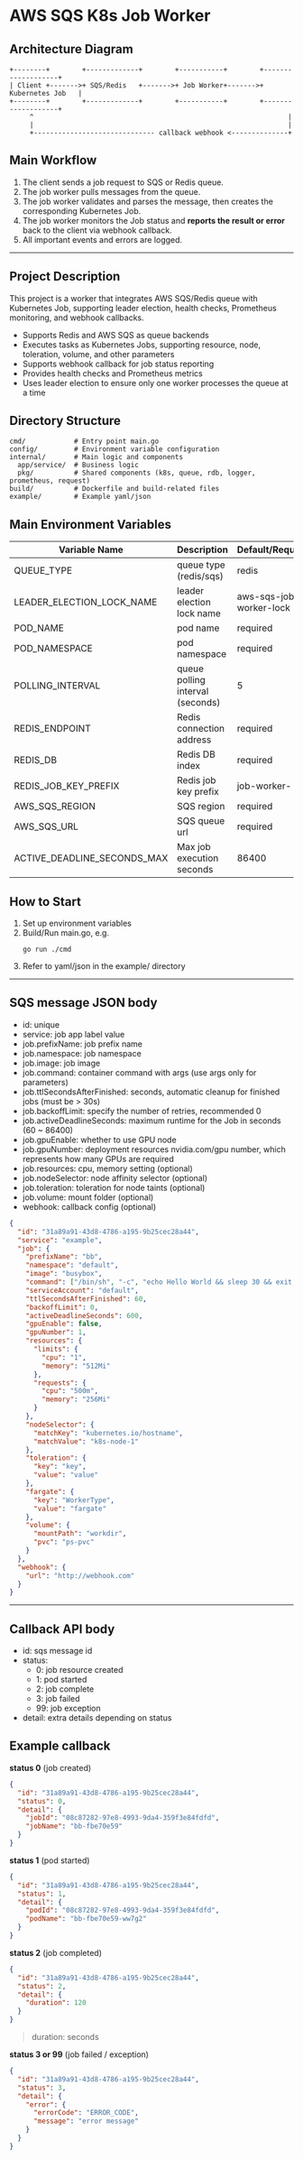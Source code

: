 # AWS SQS K8s Job Worker

## Architecture Diagram

```
+--------+        +-------------+        +-----------+        +-------------------+
| Client +------->+ SQS/Redis   +------->+ Job Worker+------->+  Kubernetes Job   |
+--------+        +-------------+        +-----------+        +-------------------+
     ^                                                               |
     |                                                               |
     +------------------------------ callback webhook <--------------+
```

## Main Workflow

1. The client sends a job request to SQS or Redis queue.
2. The job worker pulls messages from the queue.
3. The job worker validates and parses the message, then creates the corresponding Kubernetes Job.
4. The job worker monitors the Job status and **reports the result or error** back to the client via webhook callback.
5. All important events and errors are logged.

---

## Project Description

This project is a worker that integrates AWS SQS/Redis queue with Kubernetes Job, supporting leader election, health checks, Prometheus monitoring, and webhook callbacks.

- Supports Redis and AWS SQS as queue backends
- Executes tasks as Kubernetes Jobs, supporting resource, node, toleration, volume, and other parameters
- Supports webhook callback for job status reporting
- Provides health checks and Prometheus metrics
- Uses leader election to ensure only one worker processes the queue at a time

## Directory Structure

```
cmd/            # Entry point main.go
config/         # Environment variable configuration
internal/       # Main logic and components
  app/service/  # Business logic
  pkg/          # Shared components (k8s, queue, rdb, logger, prometheus, request)
build/          # Dockerfile and build-related files
example/        # Example yaml/json
```

## Main Environment Variables

| Variable Name               | Description                      | Default/Required        |
| --------------------------- | -------------------------------- | ----------------------- |
| QUEUE_TYPE                  | queue type (redis/sqs)           | redis                   |
| LEADER_ELECTION_LOCK_NAME   | leader election lock name        | aws-sqs-job-worker-lock |
| POD_NAME                    | pod name                         | required                |
| POD_NAMESPACE               | pod namespace                    | required                |
| POLLING_INTERVAL            | queue polling interval (seconds) | 5                       |
| REDIS_ENDPOINT              | Redis connection address         | required                |
| REDIS_DB                    | Redis DB index                   | required                |
| REDIS_JOB_KEY_PREFIX        | Redis job key prefix             | job-worker-             |
| AWS_SQS_REGION              | SQS region                       | required                |
| AWS_SQS_URL                 | SQS queue url                    | required                |
| ACTIVE_DEADLINE_SECONDS_MAX | Max job execution seconds        | 86400                   |

## How to Start

1. Set up environment variables
2. Build/Run main.go, e.g.
   ```
   go run ./cmd
   ```
3. Refer to yaml/json in the example/ directory

---

## SQS message JSON body

- id: unique
- service: job app label value
- job.prefixName: job prefix name
- job.namespace: job namespace
- job.image: job image
- job.command: container command with args (use args only for parameters)
- job.ttlSecondsAfterFinished: seconds, automatic cleanup for finished jobs (must be > 30s)
- job.backoffLimit: specify the number of retries, recommended 0
- job.activeDeadlineSeconds: maximum runtime for the Job in seconds (60 ~ 86400)
- job.gpuEnable: whether to use GPU node
- job.gpuNumber: deployment resources nvidia.com/gpu number, which represents how many GPUs are required
- job.resources: cpu, memory setting (optional)
- job.nodeSelector: node affinity selector (optional)
- job.toleration: toleration for node taints (optional)
- job.volume: mount folder (optional)
- webhook: callback config (optional)

```json
{
  "id": "31a89a91-43d8-4786-a195-9b25cec28a44",
  "service": "example",
  "job": {
    "prefixName": "bb",
    "namespace": "default",
    "image": "busybox",
    "command": ["/bin/sh", "-c", "echo Hello World && sleep 30 && exit 0"],
    "serviceAccount": "default",
    "ttlSecondsAfterFinished": 60,
    "backoffLimit": 0,
    "activeDeadlineSeconds": 600,
    "gpuEnable": false,
    "gpuNumber": 1,
    "resources": {
      "limits": {
        "cpu": "1",
        "memory": "512Mi"
      },
      "requests": {
        "cpu": "500m",
        "memory": "256Mi"
      }
    },
    "nodeSelector": {
      "matchKey": "kubernetes.io/hostname",
      "matchValue": "k8s-node-1"
    },
    "toleration": {
      "key": "key",
      "value": "value"
    },
    "fargate": {
      "key": "WorkerType",
      "value": "fargate"
    },
    "volume": {
      "mountPath": "workdir",
      "pvc": "ps-pvc"
    }
  },
  "webhook": {
    "url": "http://webhook.com"
  }
}
```

---

## Callback API body

- id: sqs message id
- status:
  - 0: job resource created
  - 1: pod started
  - 2: job complete
  - 3: job failed
  - 99: job exception
- detail: extra details depending on status

## Example callback

**status 0** (job created)

```json
{
  "id": "31a89a91-43d8-4786-a195-9b25cec28a44",
  "status": 0,
  "detail": {
    "jobId": "08c87282-97e8-4993-9da4-359f3e84fdfd",
    "jobName": "bb-fbe70e59"
  }
}
```

**status 1** (pod started)

```json
{
  "id": "31a89a91-43d8-4786-a195-9b25cec28a44",
  "status": 1,
  "detail": {
    "podId": "08c87282-97e8-4993-9da4-359f3e84fdfd",
    "podName": "bb-fbe70e59-ww7g2"
  }
}
```

**status 2** (job completed)

```json
{
  "id": "31a89a91-43d8-4786-a195-9b25cec28a44",
  "status": 2,
  "detail": {
    "duration": 120
  }
}
```
> duration: seconds

**status 3 or 99** (job failed / exception)

```json
{
  "id": "31a89a91-43d8-4786-a195-9b25cec28a44",
  "status": 3,
  "detail": {
    "error": {
      "errorCode": "ERROR_CODE",
      "message": "error message"
    }
  }
}
```
